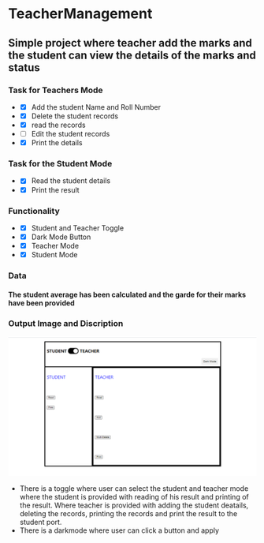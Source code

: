 # TeacherManagement
## Simple project where teacher add the marks and the student can view the details of the marks and status 
### Task for Teachers Mode
* - [x] Add the student Name and Roll Number
* - [x] Delete the student records 
* - [x] read the records
* - [ ] Edit the student records
* - [x] Print the details
### Task for the Student Mode
* - [x] Read the student details
* - [x] Print the result 
### Functionality
* - [x] Student and Teacher Toggle
* - [x] Dark Mode Button
* - [x] Teacher Mode
* - [x] Student Mode
### Data
#### The student average has been calculated and the garde for their marks have been provided 
### Output Image and Discription 
![image](/front.png)
* There is a toggle where user can select the student and teacher mode where the student is provided with reading of his result and printing of the result. Where teacher is provided with adding the student deatails, deleting the records, printing the records and print the result to the student port.
* There is a darkmode where user can click a button and apply 
